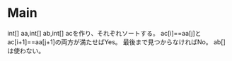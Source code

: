 # Main
int[] aa,int[] ab,int[] acを作り、それぞれソートする。
ac\[i\]==aa\[j\]とac\[i+1\]==aa\[j+1\]の両方が満たせばYes。
最後まで見つからなければNo。
ab\[\]は使わない。
